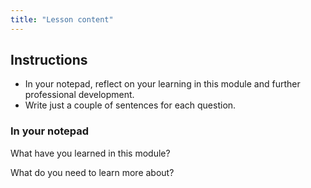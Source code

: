 ```yaml
---
title: "Lesson content"
---
```


## Instructions

- In your notepad, reflect on your learning in this module and further professional development.
- Write just a couple of sentences for each question.



### In your notepad
What have you learned in this module?

What do you need to learn more about?


